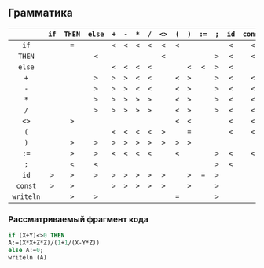 ## Грамматика

|           | `if` | `THEN` | `else` | `+` | `-` | `*` | `/` | `<>` | `(` | `)` | `:=` | `;` | `id` | `const` | `writeln` |
|:---------:|:----:|:------:|:------:|:---:|:---:|:---:|:---:|:----:|:---:|:---:|:----:|:---:|:----:|:-------:|:---------:|
|   `if`    |      |  `=`   |        | `<` | `<` | `<` | `<` | `<`  | `<` |     |      |     | `<`  |   `<`   |           |
|  `THEN`   |      |        |  `<`   |     |     |     |     | `<`  |     |     |      | `>` | `<`  |   `<`   |    `<`    |
|  `else`   |      |        |        | `<` | `<` | `<` | `<` |      |     | `<` | `<`  | `>` | `<`  |         |    `<`    |
|    `+`    |      |        |  `>`   | `>` | `>` | `<` | `<` |      | `<` | `>` |      | `>` | `<`  |   `<`   |           |
|    `-`    |      |        |  `>`   | `>` | `>` | `<` | `<` |      | `<` | `>` |      | `>` | `<`  |   `<`   |           |
|    `*`    |      |        |  `>`   | `>` | `>` | `>` | `>` |      | `<` | `>` |      | `>` | `<`  |   `<`   |           |
|    `/`    |      |        |  `>`   | `>` | `>` | `>` | `>` |      | `<` | `>` |      | `>` | `<`  |   `<`   |           |
|   `<>`    |      |  `>`   |        |     |     |     |     |      | `<` | `<` |      |     | `<`  |   `<`   |           |
|    `(`    |      |        |        | `<` | `<` | `<` | `<` | `>`  |     | `=` |      |     | `<`  |   `<`   |    `<`    |
|    `)`    |      |  `>`   |  `>`   | `>` | `>` | `>` | `>` | `>`  | `>` | `>` |      |     |      |         |           |
|   `:=`    |      |  `>`   |  `>`   | `<` | `<` | `<` | `<` |      | `<` |     |      | `>` | `<`  |   `<`   |           |
|    `;`    |      |  `<`   |  `<`   |     |     |     |     |      |     |     |      | `>` | `<`  |         |    `<`    |
|   `id`    | `>`  |  `>`   |  `>`   | `>` | `>` | `>` | `>` | `>`  |     | `>` | `=`  | `>` |      |         |           |
|  `const`  | `>`  |  `>`   |        | `>` | `>` | `>` | `>` | `>`  |     | `>` |      | `>` |      |         |           |
| `writeln` |      |  `>`   |  `>`   |     |     |     |     |      | `=` |     |      | `>` |      |         |           |

### Рассматриваемый фрагмент кода
```pascal
if (X+Y)<>0 THEN
A:=(X*X+Z*Z)/(1+1/(X-Y*Z))
else A:=0;
writeln (A)
```